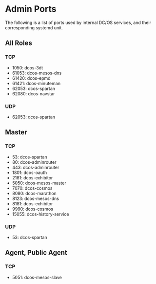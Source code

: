 # Admin Ports

The following is a list of ports used by internal DC/OS services, and their corresponding systemd unit.

## All Roles

### TCP

 - 1050: dcos-3dt
 - 61053: dcos-mesos-dns
 - 61420: dcos-epmd
 - 61421: dcos-minuteman
 - 62053: dcos-spartan
 - 62080: dcos-navstar

### UDP

 - 62053: dcos-spartan

## Master

### TCP

 - 53: dcos-spartan
 - 80: dcos-adminrouter
 - 443: dcos-adminrouter
 - 1801: dcos-oauth
 - 2181: dcos-exhibitor
 - 5050: dcos-mesos-master
 - 7070: dcos-cosmos
 - 8080: dcos-marathon
 - 8123: dcos-mesos-dns
 - 8181: dcos-exhibitor
 - 9990: dcos-cosmos
 - 15055: dcos-history-service

### UDP

 - 53: dcos-spartan

## Agent, Public Agent

### TCP

 - 5051: dcos-mesos-slave
